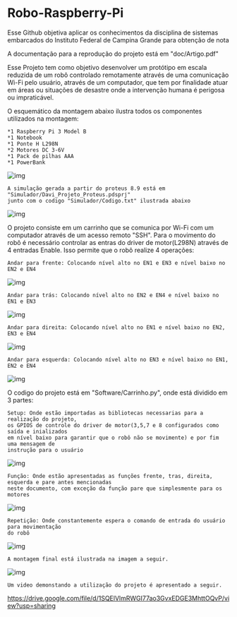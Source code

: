 # Robo-Raspberry-Pi
Esse Github objetiva aplicar os conhecimentos da disciplina de sistemas embarcados do Instituto Federal de Campina Grande para obtenção de nota

A documentação para a reprodução do projeto está em "doc/Artigo.pdf"

Esse Projeto tem como objetivo desenvolver um protótipo em escala reduzida de um robô controlado remotamente através de uma comunicação Wi-Fi pelo usuário, através de um computador, que tem por finalidade atuar em áreas ou situações de desastre onde a intervenção humana é perigosa ou impraticável.


O esquemático da montagem abaixo ilustra todos os componentes utilizados na montagem:
```
*1 Raspberry Pi 3 Model B
*1 Notebook
*1 Ponte H L298N
*2 Motores DC 3-6V
*1 Pack de pilhas AAA
*1 PowerBank
```

![img](https://github.com/DaviDosCompiuter/Robo-Raspberry-Pi/blob/main/Hardware/Esquematico_de_montagem.png)

```
A simulação gerada a partir do proteus 8.9 está em "Simulador/Davi_Projeto_Proteus.pdsprj"
junto com o codigo "Simulador/Codigo.txt" ilustrada abaixo
```

![img](https://github.com/DaviDosCompiuter/Robo-Raspberry-Pi/blob/main/Hardware/Esquematico_Proteus.png)

O projeto consiste em um carrinho que se comunica por Wi-Fi com um computador através de um acesso remoto "SSH". Para o movimento do robô é necessário controlar as entras do driver de motor(L298N) através de 4 entradas Enable. Isso permite que o robô realize 4 operações:
```
Andar para frente: Colocando nível alto no EN1 e EN3 e nível baixo no EN2 e EN4
```

![img](https://github.com/DaviDosCompiuter/Robo-Raspberry-Pi/blob/main/doc/R1.png)

```
Andar para trás: Colocando nível alto no EN2 e EN4 e nível baixo no EN1 e EN3
```

![img](https://github.com/DaviDosCompiuter/Robo-Raspberry-Pi/blob/main/doc/R2.png)

```
Andar para direita: Colocando nível alto no EN1 e nível baixo no EN2, EN3 e EN4
```

![img](https://github.com/DaviDosCompiuter/Robo-Raspberry-Pi/blob/main/doc/R3.png)
```
Andar para esquerda: Colocando nível alto no EN3 e nível baixo no EN1, EN2 e EN4
```

![img](https://github.com/DaviDosCompiuter/Robo-Raspberry-Pi/blob/main/doc/R4.png)

O codigo do projeto está em "Software/Carrinho.py", onde está dividido em 3 partes:

```
Setup: Onde estão importadas as bibliotecas necessarias para a realização do projeto,
os GPIOS de controle do driver de motor(3,5,7 e 8 configurados como saída e inializados
em nível baixo para garantir que o robô não se movimente) e por fim uma mensagem de 
instrução para o usuário
```

![img](https://github.com/DaviDosCompiuter/Robo-Raspberry-Pi/blob/main/Software/C1.png)


```
Função: Onde estão apresentadas as funções frente, tras, direita, esquerda e pare antes mencionadas 
neste documento, com exceção da função pare que simplesmente para os motores
```

![img](https://github.com/DaviDosCompiuter/Robo-Raspberry-Pi/blob/main/Software/C2.png)



```
Repetição: Onde constantemente espera o comando de entrada do usuário para movimentação
do robô
```

![img](https://github.com/DaviDosCompiuter/Robo-Raspberry-Pi/blob/main/Software/C3.png)

```
A montagem final está ilustrada na imagem a seguir.
```

![img](https://github.com/DaviDosCompiuter/Robo-Raspberry-Pi/blob/main/Hardware/Montagem.jpg)

```
Um video demonstando a utilização do projeto é apresentado a seguir.
```
https://drive.google.com/file/d/1SQElVlmRWGI77ao3GvxEDGE3MhttOQvP/view?usp=sharing
